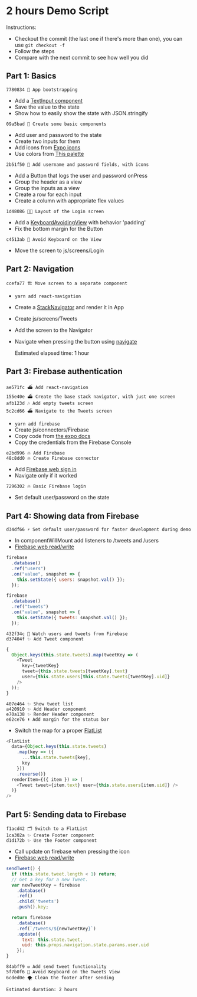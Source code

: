 # 2 hours Demo Script

Instructions:

* Checkout the commit (the last one if there's more than one), you can use `git checkout -f`
* Follow the steps
* Compare with the next commit to see how well you did

## Part 1: Basics

```
7780834 🔨 App bootstrapping
```

* Add a [TextInput component](https://facebook.github.io/react-native/docs/textinput.html)
* Save the value to the state
* Show how to easily show the state with JSON.stringify

```
09a5bad 🔨 Create some basic components
```

* Add user and password to the state
* Create two inputs for them
* Add icons from [Expo icons](https://docs.expo.io/versions/latest/guides/icons.html)
* Use colors from [This palette](https://coolors.co/1dcaff-0084b4-00aced-c0deed-ffffff)

```
2b51f50 🔑 Add username and password fields, with icons
```

* Add a Button that logs the user and password onPress
* Group the header as a view
* Group the inputs as a view
* Create a row for each input
* Create a column with appropriate flex values

```
1d48086 💅🏻 Layout of the Login screen
```

* Add a [KeyboardAvoidingView](https://facebook.github.io/react-native/docs/keyboardavoidingview.html) with behavior 'padding'
* Fix the bottom margin for the Button

```
c4513ab 🎹 Avoid Keyboard on the View
```

* Move the screen to js/screens/Login

## Part 2: Navigation

```
ccefa77 🏗 Move screen to a separate component
```

* `yarn add react-navigation`
* Create a [StackNavigator](https://reactnavigation.org/docs/navigators/stack) and render it in App
* Create js/screens/Tweets
* Add the screen to the Navigator
* Navigate when pressing the button using [navigate](https://reactnavigation.org/docs/navigators/navigation-prop)

  Estimated elapsed time: 1 hour

## Part 3: Firebase authentication

```
ae571fc ⛴ Add react-navigation
155e40e ⛴ Create the base stack navigator, with just one screen
afb123d 🎶 Add empty tweets screen
5c2cd66 ⛴ Navigate to the Tweets screen
```

* `yarn add firebase`
* Create js/connectors/Firebase
* Copy code from [the expo docs](https://docs.expo.io/versions/latest/guides/using-firebase.html)
* Copy the credentials from the Firebase Console

```
e2bd996 🔥 Add Firebase
48c8dd0 🔥 Create Firebase connector
```

* Add [Firebase web sign in](https://firebase.google.com/docs/reference/js/firebase.auth.Auth#signInWithEmailAndPassword)
* Navigate only if it worked

```
7296302 🔥 Basic Firebase login
```

* Set default user/password on the state

## Part 4: Showing data from Firebase

```
d34df66 ⚡️ Set default user/password for faster development during demo
```

* In componentWillMount add listeners to /tweets and /users
* [Firebase web read/write](https://firebase.google.com/docs/database/web/read-and-write)

```javascript
firebase
  .database()
  .ref("users")
  .on("value", snapshot => {
    this.setState({ users: snapshot.val() });
  });

firebase
  .database()
  .ref("tweets")
  .on("value", snapshot => {
    this.setState({ tweets: snapshot.val() });
  });
```

```
432f34c 👀 Watch users and tweets from Firebase
d37404f ✨ Add Tweet component
```

```javascript
{
  Object.keys(this.state.tweets).map(tweetKey => (
    <Tweet
      key={tweetKey}
      tweet={this.state.tweets[tweetKey].text}
      user={this.state.users[this.state.tweets[tweetKey].uid]}
    />
  ));
}
```

```
407e464 ✨ Show tweet list
a420910 ✨ Add Header component
e70a138 ✨ Render Header component
e62ce76 ⬇️ Add margin for the status bar
```

* Switch the map for a proper [FlatList](https://facebook.github.io/react-native/docs/flatlist.html)

```javascript
<FlatList
  data={Object.keys(this.state.tweets)
    .map(key => ({
      ...this.state.tweets[key],
      key
    }))
    .reverse()}
  renderItem={({ item }) => (
    <Tweet tweet={item.text} user={this.state.users[item.uid]} />
  )}
/>
```

## Part 5: Sending data to Firebase

```
f1acd42 🗂 Switch to a FlatList
1ca302a ✨ Create Footer component
d1d172b ✨ Use the Footer component
```

* Call update on firebase when pressing the icon
* [Firebase web read/write](https://firebase.google.com/docs/database/web/read-and-write)

```javascript
sendTweet() {
  if (this.state.tweet.length < 1) return;
  // Get a key for a new Tweet.
  var newTweetKey = firebase
    .database()
    .ref()
    .child('tweets')
    .push().key;

  return firebase
    .database()
    .ref(`/tweets/${newTweetKey}`)
    .update({
      text: this.state.tweet,
      uid: this.props.navigation.state.params.user.uid
    });
}
```

```
84abff9 ✉️ Add send tweet functionality
5f7b0f6 🎹 Avoid Keyboard on the Tweets View
6cded0e 🌪 Clean the footer after sending
```

    Estimated duration: 2 hours
